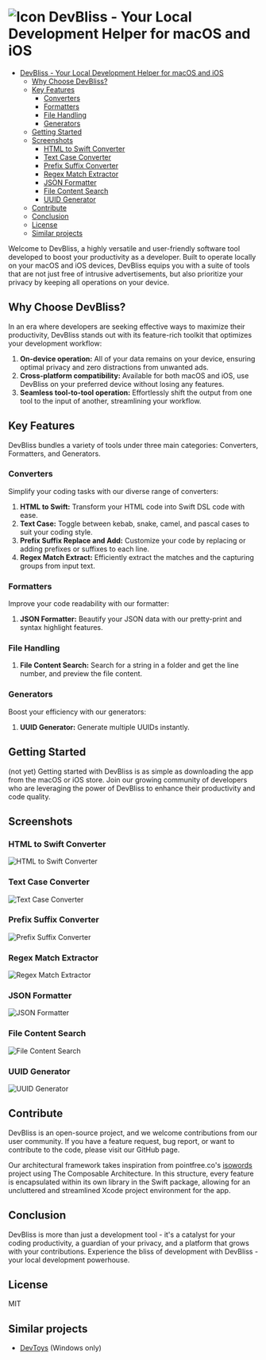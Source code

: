 # ![Icon](https://github.com/atacan/DevBliss/assets/765873/17d907d1-f5be-448b-9575-bdb8f1337630) DevBliss - Your Local Development Helper for macOS and iOS

- [ DevBliss - Your Local Development Helper for macOS and iOS](#-devbliss---your-local-development-helper-for-macos-and-ios)
  - [Why Choose DevBliss?](#why-choose-devbliss)
  - [Key Features](#key-features)
    - [Converters](#converters)
    - [Formatters](#formatters)
    - [File Handling](#file-handling)
    - [Generators](#generators)
  - [Getting Started](#getting-started)
  - [Screenshots](#screenshots)
    - [HTML to Swift Converter](#html-to-swift-converter)
    - [Text Case Converter](#text-case-converter)
    - [Prefix Suffix Converter](#prefix-suffix-converter)
    - [Regex Match Extractor](#regex-match-extractor)
    - [JSON Formatter](#json-formatter)
    - [File Content Search](#file-content-search)
    - [UUID Generator](#uuid-generator)
  - [Contribute](#contribute)
  - [Conclusion](#conclusion)
  - [License](#license)
  - [Similar projects](#similar-projects)


Welcome to DevBliss, a highly versatile and user-friendly software tool developed to boost your productivity as a developer. Built to operate locally on your macOS and iOS devices, DevBliss equips you with a suite of tools that are not just free of intrusive advertisements, but also prioritize your privacy by keeping all operations on your device.

## Why Choose DevBliss?

In an era where developers are seeking effective ways to maximize their productivity, DevBliss stands out with its feature-rich toolkit that optimizes your development workflow:

1. **On-device operation:** All of your data remains on your device, ensuring optimal privacy and zero distractions from unwanted ads.
2. **Cross-platform compatibility:** Available for both macOS and iOS, use DevBliss on your preferred device without losing any features.
3. **Seamless tool-to-tool operation:** Effortlessly shift the output from one tool to the input of another, streamlining your workflow.

## Key Features

DevBliss bundles a variety of tools under three main categories: Converters, Formatters, and Generators.

### Converters

Simplify your coding tasks with our diverse range of converters:

1. **HTML to Swift:** Transform your HTML code into Swift DSL code with ease.
1. **Text Case:** Toggle between kebab, snake, camel, and pascal cases to suit your coding style.
1. **Prefix Suffix Replace and Add:** Customize your code by replacing or adding prefixes or suffixes to each line.
1. **Regex Match Extract:** Efficiently extract the matches and the capturing groups from input text.

### Formatters

Improve your code readability with our formatter:

1. **JSON Formatter:** Beautify your JSON data with our pretty-print and syntax highlight features.

### File Handling

1. **File Content Search:** Search for a string in a folder and get the line number, and preview the file content.

### Generators

Boost your efficiency with our generators:

1. **UUID Generator:** Generate multiple UUIDs instantly.

## Getting Started

(not yet) Getting started with DevBliss is as simple as downloading the app from the macOS or iOS store. Join our growing community of developers who are leveraging the power of DevBliss to enhance their productivity and code quality.

## Screenshots

### HTML to Swift Converter

![HTML to Swift Converter](images/html-to-swift-converter-screenshot.jpeg)

### Text Case Converter

![Text Case Converter](images/text-case-converter-screenshot-for-bootstrap-classes.jpeg)

### Prefix Suffix Converter

![Prefix Suffix Converter](images/prefix-suffix-converter-screenshot.jpeg)

### Regex Match Extractor

![Regex Match Extractor](images/regex-matches-converter-screenshot-for-bootstrap-class-extraction.jpeg)

### JSON Formatter

![JSON Formatter](images/json-formatter-screenshot-for-anime.jpeg)

### File Content Search

![File Content Search](images/file-content-search-screenshot.jpeg)

### UUID Generator

![UUID Generator](images/uuid-generator-screenshot.jpeg)

## Contribute

DevBliss is an open-source project, and we welcome contributions from our user community. If you have a feature request, bug report, or want to contribute to the code, please visit our GitHub page.

Our architectural framework takes inspiration from pointfree.co's [isowords](https://github.com/pointfreeco/isowords) project using The Composable Architecture. In this structure, every feature is encapsulated within its own library in the Swift package, allowing for an uncluttered and streamlined Xcode project environment for the app.

## Conclusion

DevBliss is more than just a development tool - it's a catalyst for your coding productivity, a guardian of your privacy, and a platform that grows with your contributions. Experience the bliss of development with DevBliss - your local development powerhouse.

## License

MIT

## Similar projects
- [DevToys](https://devtoys.app/) (Windows only)
